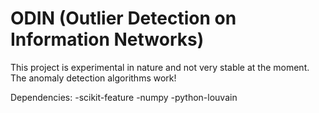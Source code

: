 # ODIN (Outlier Detection on Information Networks)

This project is experimental in nature and not very stable at the moment. The anomaly detection algorithms work!

Dependencies:
-scikit-feature
-numpy
-python-louvain
